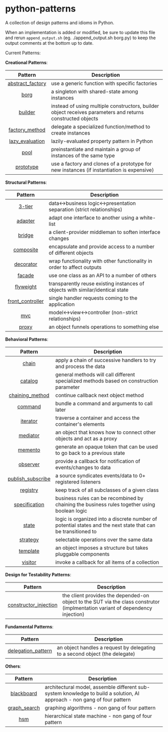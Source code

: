 python-patterns
===============

A collection of design patterns and idioms in Python.

When an implementation is added or modified, be sure to update this file and
rerun `append_output.sh` (eg. ./append_output.sh borg.py) to keep the output
comments at the bottom up to date.

Current Patterns:

__Creational Patterns__:

| Pattern | Description |
|:-------:| ----------- |
| [abstract_factory](creational/abstract_factory.py) | use a generic function with specific factories |
| [borg](creational/borg.py) | a singleton with shared-state among instances |
| [builder](creational/builder.py) | instead of using multiple constructors, builder object receives parameters and returns constructed objects |
| [factory_method](creational/factory_method.py) | delegate a specialized function/method to create instances |
| [lazy_evaluation](creational/lazy_evaluation.py) | lazily-evaluated property pattern in Python |
| [pool](creational/pool.py) | preinstantiate and maintain a group of instances of the same type |
| [prototype](creational/prototype.py) | use a factory and clones of a prototype for new instances (if instantiation is expensive) |

__Structural Patterns__:

| Pattern | Description |
|:-------:| ----------- |
| [3-tier](structural/3-tier.py) | data<->business logic<->presentation separation (strict relationships) |
| [adapter](structural/adapter.py) | adapt one interface to another using a white-list |
| [bridge](structural/bridge.py) | a client-provider middleman to soften interface changes |
| [composite](structural/composite.py) | encapsulate and provide access to a number of different objects |
| [decorator](structural/decorator.py) | wrap functionality with other functionality in order to affect outputs |
| [facade](structural/facade.py) | use one class as an API to a number of others |
| [flyweight](structural/flyweight.py) | transparently reuse existing instances of objects with similar/identical state |
| [front_controller](structural/front_controller.py) | single handler requests coming to the application |
| [mvc](structural/mvc.py) | model<->view<->controller (non-strict relationships) |
| [proxy](structural/proxy.py) | an object funnels operations to something else |

__Behavioral Patterns__:

| Pattern | Description |
|:-------:| ----------- |
| [chain](behavioral/chain.py) | apply a chain of successive handlers to try and process the data |
| [catalog](behavioral/catalog.py) | general methods will call different specialized methods based on construction parameter |
| [chaining_method](behavioral/chaining_method.py) | continue callback next object method |
| [command](behavioral/command.py) | bundle a command and arguments to call later |
| [iterator](behavioral/iterator.py) | traverse a container and access the container's elements |
| [mediator](behavioral/mediator.py) | an object that knows how to connect other objects and act as a proxy |
| [memento](behavioral/memento.py) | generate an opaque token that can be used to go back to a previous state |
| [observer](behavioral/observer.py) | provide a callback for notification of events/changes to data |
| [publish_subscribe](behavioral/publish_subscribe.py) | a source syndicates events/data to 0+ registered listeners |
| [registry](behavioral/registry.py) | keep track of all subclasses of a given class |
| [specification](behavioral/specification.py) |  business rules can be recombined by chaining the business rules together using boolean logic |
| [state](behavioral/state.py) | logic is organized into a discrete number of potential states and the next state that can be transitioned to |
| [strategy](behavioral/strategy.py) | selectable operations over the same data |
| [template](behavioral/template.py) | an object imposes a structure but takes pluggable components |
| [visitor](behavioral/visitor.py) | invoke a callback for all items of a collection |

__Design for Testability Patterns__:

| Pattern | Description |
|:-------:| ----------- |
| [constructor_injection](dft/constructor_injection.py) | the client provides the depended-on object to the SUT via the class construtor (implmentation variant of dependency injection) |

__Fundamental Patterns__:

| Pattern | Description |
|:-------:| ----------- |
| [delegation_pattern](fundamental/delegation_pattern.py) | an object handles a request by delegating to a second object (the delegate) |

__Others__:

| Pattern | Description |
|:-------:| ----------- |
| [blackboard](other/blackboard.py) | architectural model, assemble different sub-system knowledge to build a solution, AI approach - non gang of four pattern |
| [graph_search](other/graph_search.py) | graphing algorithms - non gang of four pattern |
| [hsm](other/hsm/hsm.py) | hierarchical state machine - non gang of four pattern |
